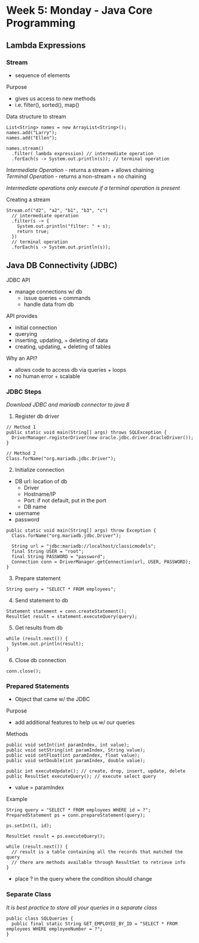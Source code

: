 # Week 5: Monday - Java Core Programming
## Lambda Expressions
### **Stream**
- sequence of elements  

Purpose
- gives us access to new methods
- i.e. filter(), sorted(), map()  

Data structure to stream
```
List<String> names = new ArrayList<String>();
names.add("Larry");
names.add("Ellen");

names.stream()
  .filter( lambda expression) // intermediate operation
  .forEach(s -> System.out.println(s)); // terminal operation
```
*Intermediate Operation* - returns a stream + allows chaining  
*Terminal Operation* - returns a non-stream + no chaining  

*Intermediate operations only execute if a terminal operation is present*  

Creating a stream
```
Stream.of("d2", "a2", "b1", "b3", "c")
  // intermediate operation
  .filter(s -> {
    System.out.println("filter: " + s);
    return true;
  })
  // terminal operation
  .forEach(s -> System.out.println(s));
```  

## Java DB Connectivity (JDBC)
JDBC API
- manage connections w/ db
  - issue queries + commands
  - handle data from db  

API provides
- initial connection
- querying
- inserting, updating, + deleting of data
- creating, updating, + deleting of tables  

Why an API?
- allows code to access db via queries + loops
- no human error + scalable  

### **JDBC Steps**
*Download JDBC and mariadb connector to java 8*  

1. Register db driver  
```
// Method 1
public static void main(String[] args) throws SQLException {
  DriverManager.registerDriver(new oracle.jdbc.driver.OracleDriver());
}

// Method 2
Class.forName("org.mariadb.jdbc.Driver");
```

2. Initialize connection
  - DB url: location of db
    - Driver
    - Hostname/IP
    - Port: if not default, put in the port
    - DB name
  - username
  - password  
```
public static void main(String[] args) throw Exception {
  Class.forName("org.mariadb.jdbc.Driver");

  String url = "jdbc:mariadb://localhost/classicmodels";
  final String USER = "root";
  final String PASSWORD = "password";
  Connection conn = DriverManager.getConnection(url, USER, PASSWORD);
}
```

3. Prepare statement
```
String query = "SELECT * FROM employees";
```

4. Send statement to db
```
Statement statement = conn.createStatement();
ResultSet result = statement.executeQuery(query);
```

5. Get results from db
```
while (result.next()) {
  System.out.println(result);
}
```  

6. Close db connection
```
conn.close();
```

### **Prepared Statements**
- Object that came w/ the JDBC

Purpose
- add additional features to help us w/ our queries  

Methods
```
public void setInt(int paramIndex, int value);
public void setString(int paramIndex, String value);
public void setFloat(int paramIndex, float value);
public void setDouble(int paramIndex, double value);

public int executeUpdate(); // create, drop, insert, update, delete
public ResultSet executeQuery(); // execute select query
```
- value = paramIndex  

Example
```
String query = "SELECT * FROM employees WHERE id = ?";
PreparedStatement ps = conn.prepareStatement(query);

ps.setInt(1, id);

ResultSet result = ps.executeQuery();

while (result.next()) {
  // result is a table containing all the records that matched the query
  // there are methods available through ResultSet to retrieve info
}
```
- place ? in the query where the condition should change  

### Separate Class
*It is best practice to store all your queries in a separate class*

```
public class SQLQueries {
  public final static String GET_EMPLOYEE_BY_ID = "SELECT * FROM employees WHERE employeeNumber = ?";
}
```